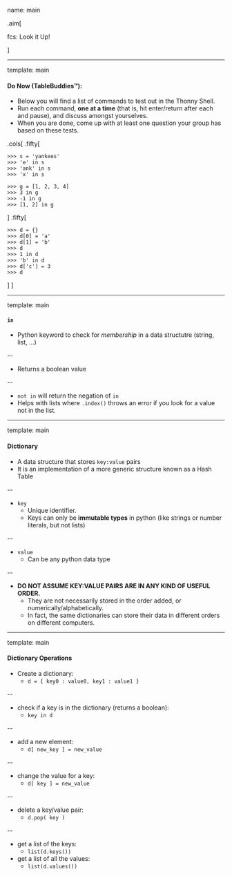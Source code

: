 name: main

.aim[<div>
  fcs: Look it Up!
  </div>]

---
template: main

#### Do Now (TableBuddies™):
- Below you will find a list of commands to test out in the Thonny Shell.
- Run each command, **one at a time** (that is, hit enter/return after each and pause), and discuss amongst yourselves.
- When you are done, come up with at least one question your group has based on these tests.

.cols[
.fifty[
```
>>> s = 'yankees'
>>> 'e' in s
>>> 'ank' in s
>>> 'x' in s

>>> g = [1, 2, 3, 4]
>>> 3 in g
>>> -1 in g
>>> [1, 2] in g
```
]
.fifty[
```
>>> d = {}
>>> d[0] = 'a'
>>> d[1] = 'b'
>>> d
>>> 1 in d
>>> 'b' in d
>>> d['c'] = 3
>>> d
```
]
]

---
template: main

#### `in`
- Python keyword to check for _membership_ in a data structutre (string, list, ...)

--
- Returns a boolean value

--
- `not in` will return the negation of `in`
- Helps with lists where `.index()` throws an error if you look for a value not in the list.

---
template: main

#### Dictionary
- A data structure that stores `key:value` pairs
- It is an implementation of a more generic structure known as a Hash Table

--
- `key`
  - Unique identifier.
  - Keys can only be **immutable types** in python (like strings or number literals, but not lists)

--
- `value`
  - Can be any python data type

--
- **DO NOT ASSUME KEY:VALUE PAIRS ARE IN ANY KIND OF USEFUL ORDER.**
  - They are not necessarily stored in the order added, or numerically/alphabetically.
  - In fact, the same dictionaries can store their data in different orders on different computers.

---
template: main

#### Dictionary Operations
- Create a dictionary:
  - `d = { key0 : value0, key1 : value1 }`

--
- check if a key is in the dictionary (returns a boolean):
  - `key in d`

--
- add a new element:
  - `d[ new_key ] = new_value`

--
- change the value for a key:
  - `d[ key ] = new_value`

--
- delete a key/value pair:
  - `d.pop( key )`

--
- get a list of the keys:
  - `list(d.keys())`
- get a list of all the values:
  - `list(d.values())`
